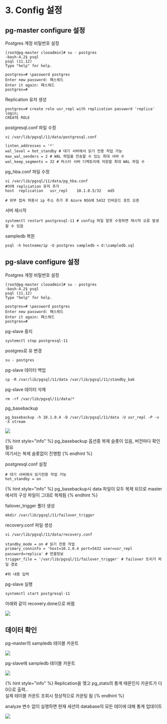 # 3. Config 설정

## pg-master configure 설정 

Postgres 계정 비밀번호 설정 

```text
[root@pg-master clooadmin]# su - postgres
-bash-4.2$ psql
psql (11.12)
Type "help" for help.

postgres=# \password postgres
Enter new password: 패스워드 
Enter it again: 패스워드 
postgres=#
```

Replication 유저 생성 

```text
postgres=# create role usr_repl with replication password 'replica' login;
CREATE ROLE
```

postgresql.conf 파일 수정 

```text
vi /var/lib/pgsql/11/data/postgresql.conf 

linten_addresses = '*' 
wal_level = hot_standby # 대기 서버에서 읽기 전용 작업 가능 
max_wal_senders = 2 # WAL 파일을 전송할 수 있는 최대 서버 수 
wal_keep_segments = 32 # 마스터 서버 디렉토리에 저장할 최대 WAL 파일 수  
```

pg\_hba.conf 파일 수정 

```text
vi /var/lib/pgsql/11/data/pg_hba.conf
#아래 replciation 유저 추가 
host  replication   usr_repl    10.1.0.5/32   md5 

# 외부 접속 허용시 ip 주소 추가 후 Azure NSG에 5432 인바운드 포트 오픈 
```

서버 재시작 

```text
systemctl restart postgresql-11 # config 파일 잘못 수정하면 재시작 오류 발생할 수 있음 
```

sampledb 복원 

```text
psql -h hostname/ip -U postgres sampledb < d:\sampledb.sql
```

## pg-slave configure 설정 

Postgres 계정 비밀번호 설정 

```text
[root@pg-master clooadmin]# su - postgres
-bash-4.2$ psql
psql (11.12)
Type "help" for help.

postgres=# \password postgres
Enter new password: 패스워드 
Enter it again: 패스워드 
postgres=#
```

pg-slave 중지 

```text
systemctl stop postgresql-11
```

postgres로 유 변경 

```text
su - postgres 
```

pg-slave 데이터 백업 

```text
cp -R /var/lib/pgsql/11/data /var/lib/pgsql/11/standby_bak 
```

pg-slave 데이터 삭제 

```text
rm -rf /var/lib/pgsql/11/data/* 
```

pg\_basebackup 

```text
pg_basebackup -h 10.1.0.4 -D /var/lib/pgsql/11/data -U usr_repl -P -v -X stream
```

![](../../../.gitbook/assets/pg11_setup4.png)

{% hint style="info" %}
pg\_basebackup 옵션중 복제 슬롯이 있음, 버전마다 확인 필요   
여기서는 복제 슬롯없이 진행함 
{% endhint %}

postgresql.conf 설정 

```text
# 대기 서버에서 읽기전용 작업 가능 
hot_standby = on 
```

{% hint style="info" %}
pg\_basebackup시 data 파일이 모두 복제 되므로 master에서의 구성 파일이 그대로 복제됨 
{% endhint %}

failover\_trigger 폴더 생성 

```text
mkdir /var/lib/pgsql/11/failover_trigger 
```

recovery.conf 파일 생성 

```text
vi /var/lib/pgsql/11/data/recovery.conf 

standby_mode = on # 읽기 전용 작업 
primary_conninfo = 'host=10.1.0.4 port=5432 user=usr_repl password=replica' # 연결정보 
trigger_file = '/var/lib/pgsql/11/failover_trigger' # failover 트리거 파일 경로 

#위 내용 입력 
```

pg-slave 실행 

```text
systemctl start postgresql-11 
```

아래와 같이 recovery.done으로 바뀜 

![](../../../.gitbook/assets/pg11_setup5.png)

## 데이터 확인 

pg-master의 sampledb 테이블 카운트 

![](../../../.gitbook/assets/pg11_setup6.png)

pg-slave에 sampledb 테이블 카운트 

![](../../../.gitbook/assets/pg11_setup7.png)

{% hint style="info" %}
Replication을 맺고 pg\_stats의 통계 때문인지 카운트가 다 0으로 출력..   
실제 테이블 카운트 조회시 정상적으로 카운팅 됨 
{% endhint %}

analyze 변수 없이 실행하면 현재 세션의 database의 모든 테이에 대해 통계 업데이트  

![](../../../.gitbook/assets/pg11_setup8%20%281%29.png)

  


